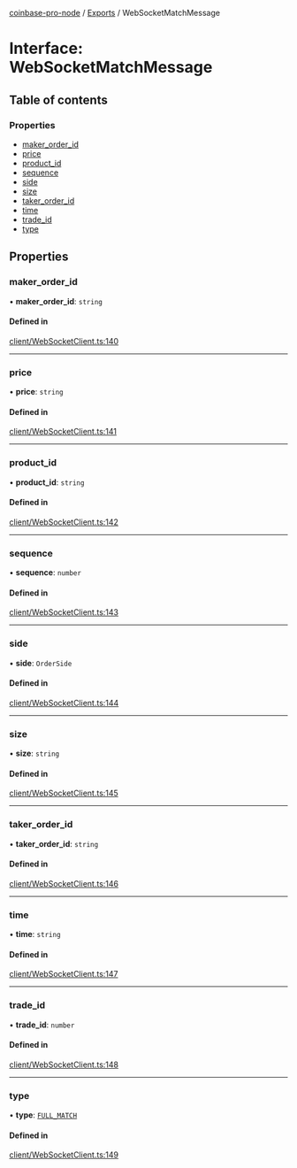 [coinbase-pro-node](../README.md) / [Exports](../modules.md) / WebSocketMatchMessage

# Interface: WebSocketMatchMessage

## Table of contents

### Properties

- [maker_order_id](WebSocketMatchMessage.md#maker_order_id)
- [price](WebSocketMatchMessage.md#price)
- [product_id](WebSocketMatchMessage.md#product_id)
- [sequence](WebSocketMatchMessage.md#sequence)
- [side](WebSocketMatchMessage.md#side)
- [size](WebSocketMatchMessage.md#size)
- [taker_order_id](WebSocketMatchMessage.md#taker_order_id)
- [time](WebSocketMatchMessage.md#time)
- [trade_id](WebSocketMatchMessage.md#trade_id)
- [type](WebSocketMatchMessage.md#type)

## Properties

### maker_order_id

• **maker_order_id**: `string`

#### Defined in

[client/WebSocketClient.ts:140](https://github.com/bennycode/coinbase-pro-node/blob/48475f6/src/client/WebSocketClient.ts#L140)

---

### price

• **price**: `string`

#### Defined in

[client/WebSocketClient.ts:141](https://github.com/bennycode/coinbase-pro-node/blob/48475f6/src/client/WebSocketClient.ts#L141)

---

### product_id

• **product_id**: `string`

#### Defined in

[client/WebSocketClient.ts:142](https://github.com/bennycode/coinbase-pro-node/blob/48475f6/src/client/WebSocketClient.ts#L142)

---

### sequence

• **sequence**: `number`

#### Defined in

[client/WebSocketClient.ts:143](https://github.com/bennycode/coinbase-pro-node/blob/48475f6/src/client/WebSocketClient.ts#L143)

---

### side

• **side**: `OrderSide`

#### Defined in

[client/WebSocketClient.ts:144](https://github.com/bennycode/coinbase-pro-node/blob/48475f6/src/client/WebSocketClient.ts#L144)

---

### size

• **size**: `string`

#### Defined in

[client/WebSocketClient.ts:145](https://github.com/bennycode/coinbase-pro-node/blob/48475f6/src/client/WebSocketClient.ts#L145)

---

### taker_order_id

• **taker_order_id**: `string`

#### Defined in

[client/WebSocketClient.ts:146](https://github.com/bennycode/coinbase-pro-node/blob/48475f6/src/client/WebSocketClient.ts#L146)

---

### time

• **time**: `string`

#### Defined in

[client/WebSocketClient.ts:147](https://github.com/bennycode/coinbase-pro-node/blob/48475f6/src/client/WebSocketClient.ts#L147)

---

### trade_id

• **trade_id**: `number`

#### Defined in

[client/WebSocketClient.ts:148](https://github.com/bennycode/coinbase-pro-node/blob/48475f6/src/client/WebSocketClient.ts#L148)

---

### type

• **type**: [`FULL_MATCH`](../enums/WebSocketResponseType.md#full_match)

#### Defined in

[client/WebSocketClient.ts:149](https://github.com/bennycode/coinbase-pro-node/blob/48475f6/src/client/WebSocketClient.ts#L149)
